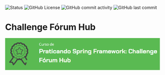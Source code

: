 ![Status](https://img.shields.io/badge/status-devlopment-orange)
![GitHub License](https://img.shields.io/github/license/rrbotlab/challenge-java-forumhub-one-g8)
![GitHub commit activity](https://img.shields.io/github/commit-activity/t/rrbotlab/challenge-java-forumhub-one-g8)
![GitHub last commit](https://img.shields.io/github/last-commit/rrbotlab/challenge-java-forumhub-one-g8)

# Challenge Fórum Hub
![capa](/assets/images/capa.png)

[//]: # (## Alura Latam & Oracle Next Education - ONE - G8)

[//]: # ()
[//]: # (Desafio proposto no programa ONE &#40;Oracle Next Education&#41;. Uma parceria entre Alura Latam e Oracle. )

[//]: # (Grupo G8 &#40;2025&#41;.)

[//]: # ()
[//]: # (## Objetivo)

[//]: # ()
[//]: # (Desenvolver uma API Rest em Java com Spring Boot, que implemente CRUD, stateless e controle o acesso )

[//]: # (via [JWT]&#40;https://jwt.io/&#41;)

[//]: # ()
[//]: # (A API gerencia o cadastro de médicos e pacientes, bem como o controle de marcação de consultas em uma clínica)

[//]: # (médica.)

[//]: # ()
[//]: # (## Demontração)

[//]: # ()
[//]: # (**API DOCS**)

[//]: # ()
[//]: # (https://spring.vm3.arbly.com/vollmed/v3/api-docs)

[//]: # ()
[//]: # (URL base da API &#40;não acessível via browser&#41;:)

[//]: # (https://spring.vm3.arbly.com/vollmed/ )

[//]: # ()
[//]: # (| Método              | Endpoint |Teste via browser|)

[//]: # (|---------------------|----------|-----------------|)

[//]: # (| GET                 |/status |https://spring.vm3.arbly.com/vollmed/status|)

[//]: # (| POST                | /login|)

[//]: # (| GET/POST/PUT/DELETE |/medicos|)

[//]: # (| GET/POST/PUT/DELETE |/pacientes|)

[//]: # (| POST/DELETE         | /consultas|)

[//]: # ()
[//]: # (Utilize Insomnia, Postman, etc., para acessar os endpoints. )

[//]: # ()
[//]: # (**Swagger UI**)

[//]: # ()
[//]: # (**Infelizmente, devido ao redirecionamento do proxy reverso usado no servidor, o)

[//]: # (Swagger UI não está funcionando**.)

[//]: # ()
[//]: # (https://spring.vm3.arbly.com/vollmed/swagger-ui/index.html)

[//]: # ()
[//]: # (## Tecnologias utilizadas)

[//]: # ()
[//]: # (* Java SDK 21)

[//]: # (* SpringBoot 3.5.0)

[//]: # (  * DevTools)

[//]: # (  * Lombok)

[//]: # (  * SpringSecurity JWT)

[//]: # (  * Springdoc)

[//]: # (  * Flyway)

[//]: # (* Maven)

[//]: # (* MySql remoto)

[//]: # ()
[//]: # (## Dependências)

[//]: # ()
[//]: # (Todas as dependencias são gerenciadas pelo Maven.)

[//]: # ()
[//]: # (## Variáveis de ambiente no application.properties)

[//]: # ()
[//]: # (```)

[//]: # (spring.datasource.url=${VOLLMED_DATASOURCE})

[//]: # (spring.datasource.username=${VOLLMED_USERNAME})

[//]: # (spring.datasource.password=${VOLLMED_PASSWORD})

[//]: # (api.security.token.secret=${VOLLMED_JWT_SECRET})

[//]: # (server.servlet.context-path=${VOLLMED_PATH:} # opcional, caso queira alterar a url base )

[//]: # (do servidor '/' &#40;ex.: /api&#41;)

[//]: # (```)

[//]: # ()
[//]: # (Esses variáveis precisam ser setadas antes de iniciar a aplicação.)

[//]: # ()
[//]: # (Windows PowerShell:)

[//]: # (```)

[//]: # ($env:VOLLMED_DATASOURCE="jdbc:[driver]://host/database_name" # jdbc:mysql://localhost/vollmed )

[//]: # ($env:VOLLMED_USERNAME="usuario")

[//]: # ($env:VOLLMED_PASSWORD="senha")

[//]: # ($env:VOLLMED_JWT_SECRET="frase-secreta-com-no-minimo-32-caracteres")

[//]: # ($env:VOLLMED_PATH="/api" # opcional)

[//]: # (```)

[//]: # ()
[//]: # (Linux:)

[//]: # (```)

[//]: # (export VOLLMED_DATASOURCE="jdbc:[driver]://host/database_name" # jdbc:mysql://localhost/vollmed)

[//]: # (export VOLLMED_USERNAME="usuario")

[//]: # (export VOLLMED_PASSWORD="senha")

[//]: # (export VOLLMED_JWT_SECRET="frase-secreta-com-no-minimo-32-caracteres")

[//]: # (export VOLLMED_PATH="/api" # opcional)

[//]: # (```)


